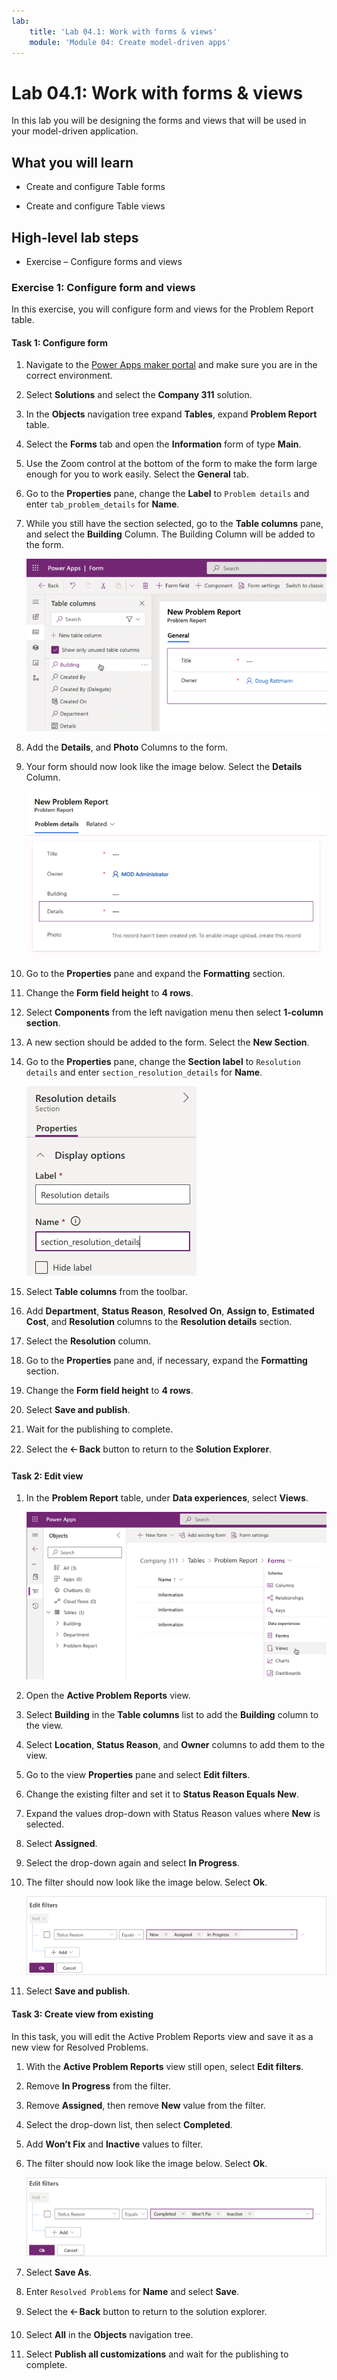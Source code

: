 ```yaml
---
lab:
    title: 'Lab 04.1: Work with forms & views'
    module: 'Module 04: Create model-driven apps'
---
```


# Lab 04.1: Work with forms & views

In this lab you will be designing the forms and views that will be used in your
model-driven application.

## What you will learn

-   Create and configure Table forms

-   Create and configure Table views

## High-level lab steps

-   Exercise – Configure forms and views

### Exercise 1: Configure form and views

In this exercise, you will configure form and views for the Problem Report table.

#### Task 1: Configure form

1.  Navigate to the [Power Apps maker portal](https://make.powerapps.com/) and make sure you are in the correct environment.

2.  Select **Solutions** and select the **Company 311** solution.

3.  In the **Objects** navigation tree expand **Tables**, expand **Problem Report** table.

4.  Select the **Forms** tab and open the **Information** form of type **Main**.

5.  Use the Zoom control at the bottom of the form to make the form large enough for you to work easily. Select the **General** tab. 

6.  Go to the **Properties** pane, change the **Label** to `Problem details` and enter `tab_problem_details` for **Name**.

7.  While you still have the section selected, go to the **Table columns** pane, and select the **Building** Column. The Building Column will be added to the form.

    ![A screenshot of the table columns pane.](02-2/media/Lab2-2-Ex1-Task1-4.png) 

8.  Add the **Details**, and **Photo** Columns to the form.

9.  Your form should now look like the image below. Select the **Details** Column.

    ![A screenshot of the form designer with the details field.](02-2/media/Lab2-2-Ex1-Task1-5.png) 

10. Go to the **Properties** pane and expand the **Formatting** section.

11. Change the **Form field height** to **4 rows**.

12. Select **Components** from the left navigation menu then select **1-column section**.

13. A new section should be added to the form. Select the **New Section**.

14. Go to the **Properties** pane, change the **Section label** to `Resolution details` and enter `section_resolution_details` for **Name**.

    ![A screenshot of the section properties pane with the relevant text in each field](02-2/media/Lab2-2-Ex1-Task1-9.png)

15. Select **Table columns** from the toolbar.

16.  Add **Department**, **Status Reason**, **Resolved On**, **Assign to**,
    **Estimated Cost**, and **Resolution** columns to the **Resolution details**
    section.

17. Select the **Resolution** column.

18. Go to the **Properties** pane and, if necessary, expand the **Formatting** section.

19. Change the **Form field height** to **4 rows**.

20. Select **Save and publish**.

21. Wait for the publishing to complete.

22. Select the **🡠 Back** button to return to the **Solution Explorer**.

#### Task 2: Edit view

1.  In the **Problem Report** table, under **Data experiences**, select **Views**.

    ![A screenshot of the table designer screen with Views selected under the table entry.](02-2/media/Lab2-2-Ex1-Task2-1.png)

2.  Open the **Active Problem Reports** view.

3.  Select **Building** in the **Table columns** list to add the **Building** column to the view.

4.  Select **Location**, **Status Reason**, and **Owner** columns to add them to the view.

5.  Go to the view **Properties** pane and select **Edit filters**.

6.  Change the existing filter and set it to **Status Reason Equals New**.

7.  Expand the values drop-down with Status Reason values where **New** is selected.

8.  Select **Assigned**.

9.  Select the drop-down again and select **In Progress**.

10. The filter should now look like the image below. Select **Ok**.

    ![A screenshot of the edit filters window with the condition Status Reason equals New, Assigned, and In Progress](02-2/media/Lab2-2-Ex1-Task2-6.png)

11. Select **Save and publish**.


#### Task 3: Create view from existing

In this task, you will edit the Active Problem Reports view and save it as a new view for Resolved Problems.

1.  With the **Active Problem Reports** view still open, select **Edit filters**.

2.  Remove **In Progress** from the filter.

3.  Remove **Assigned**, then remove **New** value from the filter.

4.  Select the drop-down list, then select **Completed**.

5.  Add **Won’t Fix** and **Inactive** values to filter.

6.  The filter should now look like the image below. Select **Ok**.

    ![A screenshot of the edit filters window with the following Status Reason values: Completed, Won't Fix, Inactive](02-2/media/Lab2-2-Ex1-Task2-10.png)

7.  Select **Save As**.

8.  Enter `Resolved Problems` for **Name** and select **Save**.

9.  Select the **🡠 Back** button to return to the solution explorer.

10. Select **All** in the **Objects** navigation tree.

11. Select **Publish all customizations** and wait for the publishing to complete.

